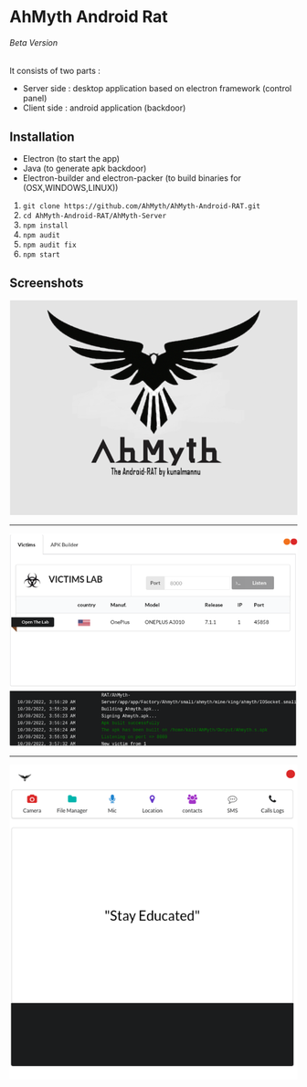 # AhMyth Android Rat
###### Beta Version
It consists of two parts :
* Server side : desktop application based on electron framework (control panel)
* Client side : android application (backdoor)


## Installation

* Electron (to start the app)
* Java (to generate apk backdoor)
* Electron-builder and electron-packer (to build binaries for (OSX,WINDOWS,LINUX))
1. ```git clone https://github.com/AhMyth/AhMyth-Android-RAT.git```
2. ```cd AhMyth-Android-RAT/AhMyth-Server```
3. ```npm install```
4. ```npm audit```
5. ```npm audit fix```
6. ```npm start```


## Screenshots
<p align="center">
  <img src="https://raw.githubusercontent.com/kunalmannu/AhMyth-Android-RAT/main/ScreenShots/splash.png" width="600"/>
</p>

---------------------------------------------------------------

<p align="center">
  <img src="https://raw.githubusercontent.com/kunalmannu/AhMyth-Android-RAT/main/ScreenShots/img1.png" width="600"/>
</p>

---------------------------------------------------------------

<p align="center">
  <img src="https://raw.githubusercontent.com/kunalmannu/AhMyth-Android-RAT/main/ScreenShots/img2.png" width="600"/>
</p>
